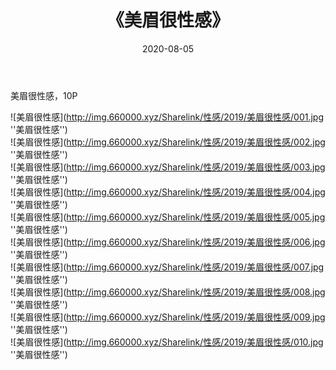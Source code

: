﻿---
layout: post
title:  《美眉很性感》
date:   2020-08-05
img: http://img.660000.xyz/Sharelink/性感/2019/美眉很性感/000.jpg
categories: [美女, 性感, 泳衣]
---

美眉很性感，10P

![美眉很性感](http://img.660000.xyz/Sharelink/性感/2019/美眉很性感/001.jpg ''美眉很性感'') <br>
![美眉很性感](http://img.660000.xyz/Sharelink/性感/2019/美眉很性感/002.jpg ''美眉很性感'') <br>
![美眉很性感](http://img.660000.xyz/Sharelink/性感/2019/美眉很性感/003.jpg ''美眉很性感'') <br>
![美眉很性感](http://img.660000.xyz/Sharelink/性感/2019/美眉很性感/004.jpg ''美眉很性感'') <br>
![美眉很性感](http://img.660000.xyz/Sharelink/性感/2019/美眉很性感/005.jpg ''美眉很性感'') <br>
![美眉很性感](http://img.660000.xyz/Sharelink/性感/2019/美眉很性感/006.jpg ''美眉很性感'') <br>
![美眉很性感](http://img.660000.xyz/Sharelink/性感/2019/美眉很性感/007.jpg ''美眉很性感'') <br>
![美眉很性感](http://img.660000.xyz/Sharelink/性感/2019/美眉很性感/008.jpg ''美眉很性感'') <br>
![美眉很性感](http://img.660000.xyz/Sharelink/性感/2019/美眉很性感/009.jpg ''美眉很性感'') <br>
![美眉很性感](http://img.660000.xyz/Sharelink/性感/2019/美眉很性感/010.jpg ''美眉很性感'') <br>
